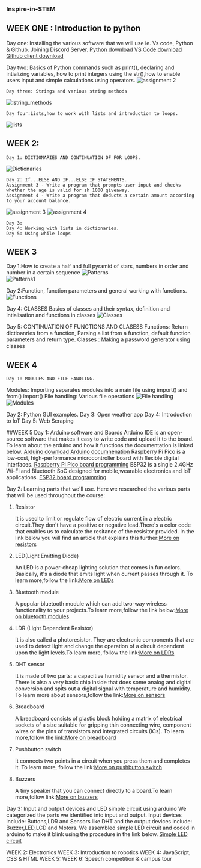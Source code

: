 ### Inspire-in-STEM
## WEEK ONE : Introduction to python
Day one: Installing the various software that we will use ie. Vs code, Python & Github. Joining Discord Server.
    [Python download](https://www.python.org/downloads/windows/)
    [VS Code download](https://code.visualstudio.com/download)
    [Github client download](https://desktop.github.com/)

Day two: Basics of Python commands such as print(), declaring and intializing variables, how to print integers using the str(),how to enable users input and simple calculations using operators.
![assignment 2](https://github.com/meanie20/Inspire-in-STEM/blob/main/images/Assignment%202.png)    

    Day three: Strings and various string methods
![lstring_methods](https://github.com/meanie20/Inspire-in-STEM/blob/main/images/String%20methods.png)

    Day four:Lists,how to work with lists and introduction to loops.
![lists](https://github.com/meanie20/Inspire-in-STEM/blob/main/images/Lists.png)

## WEEK 2:
    Day 1: DICTIONARIES AND CONTINUATION OF FOR LOOPS.
![Dictionaries](https://github.com/meanie20/Inspire-in-STEM/blob/main/images/Lists.png)

    Day 2: If...ELSE AND IF...ELSE IF STATEMENTS.
    Assignment 3 - Write a program that prompts user input and checks whether the age is valid for sh 1000 giveaway.
    Assignment 4 - Write a program that deducts a certain amount according to your account balance.

![assignment 3](https://github.com/meanie20/Inspire-in-STEM/blob/main/images/Assignment%203.png)
![assignment 4](https://github.com/meanie20/Inspire-in-STEM/blob/main/images/Assignment%204.png)

    Day 3:
    Day 4: Working with lists in dictionaries.
    Day 5: Using while loops
 

## WEEK 3
Day 1:How to create a half  and full pyramid of stars, numbers in order and number in a certain sequence
![Patterns](https://github.com/meanie20/Inspire-in-STEM/blob/main/images/Patterns.png)  
![Patterns1](https://github.com/meanie20/Inspire-in-STEM/blob/main/images/Patters1.png)

Day 2:Function, function parameters and general working with functions.
![Functions](https://github.com/meanie20/Inspire-in-STEM/blob/main/images/Functions.png)

Day 4: CLASSES
Basics of classes and their syntax, definition and intialisation and functions in classes
![Classes]()

Day 5: CONTINUATION OF FUNCTIONS AND CLASESS
Functions: Return dictioanries from a function, Parsing a list from a function, default function parameters and return type.
Classes : Making a password generator using classes
## WEEK 4
    Day 1: MODULES AND FILE HANDLING.
Modules: Importing separates modules into a main file using import() and from() import()
File handling: Various file operations
![File handling](https://github.com/meanie20/Inspire-in-STEM/blob/main/images/file%20handling.png)  
![Modules](https://github.com/meanie20/Inspire-in-STEM/blob/main/images/modules.png)

Day 2: Python GUI examples.
Day 3: Open weather app
Day 4: Introduction to IoT
Day 5: Web Scraping

##WEEK 5
Day 1: Arduino software and Boards
Arduino IDE is an open-source software that makes it easy to write code and upload it to the board. To learn about the arduino and how it functions the documentation is linked below.
    [Arduino download](https://www.arduino.cc/en/software)
    [Arduino documnenation](https://docs.arduino.cc/)
Raspberry Pi Pico is a low-cost, high-performance microcontroller board with flexible digital interfaces.
    [Raspberry Pi Pico board programming](https://github.com/earlephilhower/arduino-pico)
ESP32  is a single 2.4GHz Wi-Fi and Bluetooth SoC designed for mobile,wearable electronics and IoT applications.
    [ESP32 board programming](https://github.com/espressif/arduino-esp32)

Day 2: Learning parts that we'll use.
Here we researched the various parts that will be used throughout the course:
<html>
<head></head>
<body>
<ol>
<li>Resistor</li>
    <p>It is used to limit or regulate flow of electric current in a electric circuit.They don't have a positive or negative lead.There's a color code that enables us to calculate the resitance of the resisitor provided. In the link below you will find an article that explains this further:<a href="https://learn.adafruit.com/adafruit-arduino-lesson-2-leds/resistors">More on resistors</a>
    </p>
<li>LED(Light Emitting Diode)</li>
    <p>An LED is a power-cheap lighting solution that comes in fun colors. Basically, it's a diode that emits light when current passes through it. To learn more,follow the link:<a href="https://electronics.howstuffworks.com/led.html">More on LEDs</a>
    </p>
<li>Bluetooth module</li>
    <p>A popular bluetooth module which can add two-way wireless functionality to your projects.To learn more,follow the link below:<a href="https://components101.com/wireless/hc-05-bluetooth-module">More on bluetooth modules</a>
    </p>
<li>LDR (Light Dependent Resistor)</li>
    <p>It is also called a photoresistor. They are electronic components that are used to detect light and change the operation of a circuit dependent upon the light levels.To learn more, follow the link:<a href="https://www.electronics-notes.com/articles/electronic_components/resistors/light-dependent-resistor-ldr.php">More on LDRs</a>
    </p>
<li>DHT sensor</li>
    <p>It is made of two parts: a capacitive humidity sensor and a thermistor. There is also a very basic chip inside that does some analog and digital conversion and spits out a digital signal with temperature and humidity. To learn more about sensors,follow the link:<a href="https://learn.adafruit.com/dht">More on sensors</a>
    </p>
<li>Breadboard</li>
    <p>A breadboard consists of plastic block holding a matrix of electrical sockets of a size suitable for gripping thin connecting wire, component wires or the pins of transistors and integrated circuits (ICs). To learn more,follow the link:<a href="https://www.sciencebuddies.org/science-fair-projects/references/how-to-use-a-breadboard">More on breadboard</a>
    </p>
<li>Pushbutton switch</li>
    <p>It connects two points in a circuit when you press them and completes it. To learn more, follow the link:<a href="https://uk.rs-online.com/web/generalDisplay.html?id=ideas-and-advice/push-button-switches-guide">More on pushbutton switch</a>
    </p>
<li>Buzzers</li>
    <p>A tiny speaker that you can connect directly to a board.To learn more,follow link:<a href="https://create.arduino.cc/projecthub/SURYATEJA/use-a-buzzer-module-piezo-speaker-using-arduino-uno-89df45">More on buzzers</a>
    </p>
</ol>
</body>
</html>

Day 3: Input and output devices and LED simple circuit using arduino
We categorized the parts we identified into input and output. Input devices include: Buttons,LDR and Sensors like DHT and the output devices include: Buzzer,LED,LCD and Motors.
We assembled simple LED circuit and coded in arduino to make it blink using the procedure in the link below.
[Simple LED circuit](https://create.arduino.cc/projecthub/rowan07/make-a-simple-led-circuit-ce8308)
    
 







WEEK 2:  Electronics
WEEK 3:  Introduction to robotics
WEEK 4: JavaScript, CSS & HTML
WEEK 5: 
WEEK 6: Speech competition & campus tour